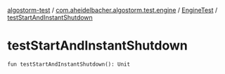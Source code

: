 [algostorm-test](../../index.md) / [com.aheidelbacher.algostorm.test.engine](../index.md) / [EngineTest](index.md) / [testStartAndInstantShutdown](.)

# testStartAndInstantShutdown

`fun testStartAndInstantShutdown(): Unit`